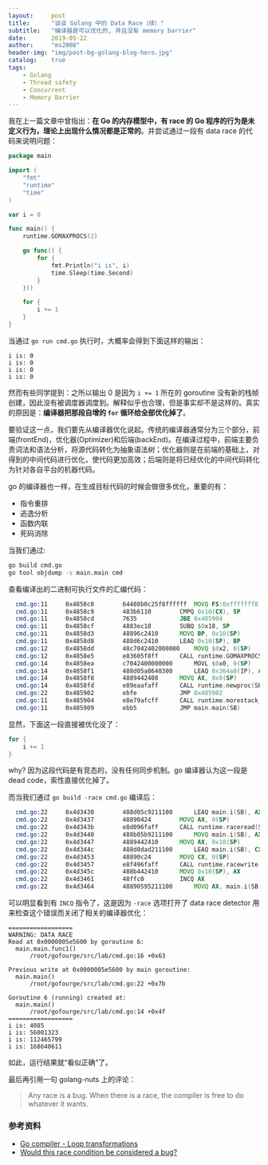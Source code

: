 ```yaml
---
layout:     post
title:      "谈谈 Golang 中的 Data Race（续）"
subtitle:   "编译器是可以优化的, 并且没有 memory barrier"
date:       2019-05-22
author:     "ms2008"
header-img: "img/post-bg-golang-blog-hero.jpg"
catalog:    true
tags:
    - Golang
    - Thread safety
    - Concurrent
    - Memory Barrier
---
```


我在上一篇文章中曾指出：**在 Go 的内存模型中，有 race 的 Go 程序的行为是未定义行为，理论上出现什么情况都是正常的**。并尝试通过一段有 data race 的代码来说明问题：

```go
package main

import (
    "fmt"
    "runtime"
    "time"
)

var i = 0

func main() {
    runtime.GOMAXPROCS(2)

    go func() {
        for {
            fmt.Println("i is", i)
            time.Sleep(time.Second)
        }
    }()

    for {
        i += 1
    }
}
```

当通过 `go run cmd.go` 执行时，大概率会得到下面这样的输出：

```
i is: 0
i is: 0
i is: 0
i is: 0
```

然而有些同学提到：之所以输出 0 是因为 `i += 1` 所在的 goroutine 没有新的栈帧创建，因此没有被调度器调度到。解释似乎也合理，但是事实却不是这样的。真实的原因是：**编译器把那段自增的 `for` 循环给全部优化掉了**。

要验证这一点，我们要先从编译器优化说起。传统的编译器通常分为三个部分，前端(frontEnd)，优化器(Optimizer)和后端(backEnd)。在编译过程中，前端主要负责词法和语法分析，将源代码转化为抽象语法树；优化器则是在前端的基础上，对得到的中间代码进行优化，使代码更加高效；后端则是将已经优化的中间代码转化为针对各自平台的机器代码。

go 的编译器也一样，在生成目标代码的时候会做很多优化，重要的有：

- 指令重排
- 逃逸分析
- 函数内联
- 死码消除

当我们通过:

```sh
go build cmd.go
go tool objdump -s main.main cmd
```

查看编译出的二进制可执行文件的汇编代码：

```asm
  cmd.go:11		0x4858c0		64488b0c25f8ffffff	MOVQ FS:0xfffffff8, CX
  cmd.go:11		0x4858c9		483b6110		CMPQ 0x10(CX), SP
  cmd.go:11		0x4858cd		7635			JBE 0x485904
  cmd.go:11		0x4858cf		4883ec18		SUBQ $0x18, SP
  cmd.go:11		0x4858d3		48896c2410		MOVQ BP, 0x10(SP)
  cmd.go:11		0x4858d8		488d6c2410		LEAQ 0x10(SP), BP
  cmd.go:12		0x4858dd		48c7042402000000	MOVQ $0x2, 0(SP)
  cmd.go:12		0x4858e5		e83605f8ff		CALL runtime.GOMAXPROCS(SB)
  cmd.go:14		0x4858ea		c7042400000000		MOVL $0x0, 0(SP)
  cmd.go:14		0x4858f1		488d05a8640300		LEAQ 0x364a8(IP), AX
  cmd.go:14		0x4858f8		4889442408		MOVQ AX, 0x8(SP)
  cmd.go:14		0x4858fd		e89eaafaff		CALL runtime.newproc(SB)
  cmd.go:22		0x485902		ebfe			JMP 0x485902
  cmd.go:11		0x485904		e8e79afcff		CALL runtime.morestack_noctxt(SB)
  cmd.go:11		0x485909		ebb5			JMP main.main(SB)
```

显然，下面这一段直接被优化没了：

```go
for {
    i += 1
}
```

why? 因为这段代码是有竞态的，没有任何同步机制。go 编译器认为这一段是 dead code，索性直接优化掉了。

而当我们通过 `go build -race cmd.go` 编译后：

```asm
  cmd.go:22		0x4d3430		488d05c9211100		LEAQ main.i(SB), AX
  cmd.go:22		0x4d3437		48890424		MOVQ AX, 0(SP)
  cmd.go:22		0x4d343b		e8d096faff		CALL runtime.raceread(SB)
  cmd.go:22		0x4d3440		488b05b9211100		MOVQ main.i(SB), AX
  cmd.go:22		0x4d3447		4889442410		MOVQ AX, 0x10(SP)
  cmd.go:22		0x4d344c		488d0dad211100		LEAQ main.i(SB), CX
  cmd.go:22		0x4d3453		48890c24		MOVQ CX, 0(SP)
  cmd.go:22		0x4d3457		e8f496faff		CALL runtime.racewrite(SB)
  cmd.go:22		0x4d345c		488b442410		MOVQ 0x10(SP), AX
  cmd.go:22		0x4d3461		48ffc0			INCQ AX
  cmd.go:22		0x4d3464		48890595211100		MOVQ AX, main.i(SB)
```

可以明显看到有 `INCQ` 指令了，这是因为 `-race` 选项打开了 data race detector 用来检查这个错误而关闭了相关的编译器优化：

```
==================
WARNING: DATA RACE
Read at 0x0000005e5600 by goroutine 6:
  main.main.func1()
      /root/gofourge/src/lab/cmd.go:16 +0x63

Previous write at 0x0000005e5600 by main goroutine:
  main.main()
      /root/gofourge/src/lab/cmd.go:22 +0x7b

Goroutine 6 (running) created at:
  main.main()
      /root/gofourge/src/lab/cmd.go:14 +0x4f
==================
i is: 4085
i is: 56001323
i is: 112465799
i is: 168640611
```

如此，运行结果就“看似正确”了。

最后再引用一句 golang-nuts 上的评论：

> Any race is a bug. When there is a race, the compiler is free to do whatever it wants.

### 参考资料

- [Go compiler - Loop transformations](https://groups.google.com/d/topic/golang-nuts/jVM0VhsPM04/discussion)
- [Would this race condition be considered a bug?](https://groups.google.com/d/topic/golang-nuts/HUfe1iGbo1w/discussion)